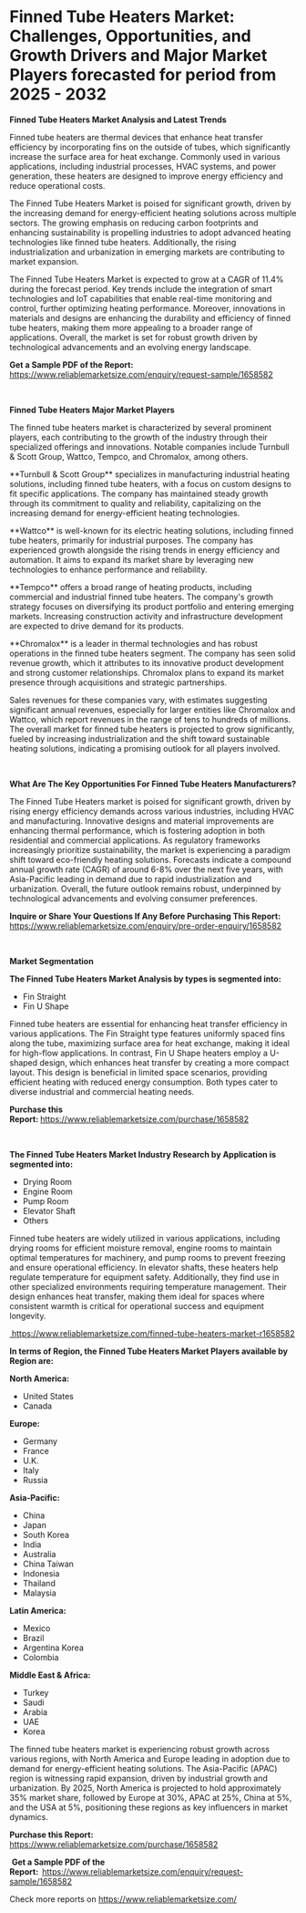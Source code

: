 <p><h1>Finned Tube Heaters Market: Challenges, Opportunities, and Growth Drivers and Major Market Players forecasted for period from 2025 - 2032</h1></p><p><strong>Finned Tube Heaters Market Analysis and Latest Trends</strong></p>
<p><p>Finned tube heaters are thermal devices that enhance heat transfer efficiency by incorporating fins on the outside of tubes, which significantly increase the surface area for heat exchange. Commonly used in various applications, including industrial processes, HVAC systems, and power generation, these heaters are designed to improve energy efficiency and reduce operational costs.</p><p>The Finned Tube Heaters Market is poised for significant growth, driven by the increasing demand for energy-efficient heating solutions across multiple sectors. The growing emphasis on reducing carbon footprints and enhancing sustainability is propelling industries to adopt advanced heating technologies like finned tube heaters. Additionally, the rising industrialization and urbanization in emerging markets are contributing to market expansion. </p><p>The Finned Tube Heaters Market is expected to grow at a CAGR of 11.4% during the forecast period. Key trends include the integration of smart technologies and IoT capabilities that enable real-time monitoring and control, further optimizing heating performance. Moreover, innovations in materials and designs are enhancing the durability and efficiency of finned tube heaters, making them more appealing to a broader range of applications. Overall, the market is set for robust growth driven by technological advancements and an evolving energy landscape.</p></p>
<p><strong>Get a Sample PDF of the Report:&nbsp;</strong> <a href="https://www.reliablemarketsize.com/enquiry/request-sample/1658582?utm_campaign=1939&utm_medium=2&utm_source=Github&utm_content=ia&utm_term=17022025&utm_id=finned-tube-heaters">https://www.reliablemarketsize.com/enquiry/request-sample/1658582</a></p>
<p>&nbsp;</p>
<p><strong>Finned Tube Heaters Major Market Players</strong></p>
<p><p>The finned tube heaters market is characterized by several prominent players, each contributing to the growth of the industry through their specialized offerings and innovations. Notable companies include Turnbull & Scott Group, Wattco, Tempco, and Chromalox, among others.</p><p>**Turnbull & Scott Group** specializes in manufacturing industrial heating solutions, including finned tube heaters, with a focus on custom designs to fit specific applications. The company has maintained steady growth through its commitment to quality and reliability, capitalizing on the increasing demand for energy-efficient heating technologies.</p><p>**Wattco** is well-known for its electric heating solutions, including finned tube heaters, primarily for industrial purposes. The company has experienced growth alongside the rising trends in energy efficiency and automation. It aims to expand its market share by leveraging new technologies to enhance performance and reliability.</p><p>**Tempco** offers a broad range of heating products, including commercial and industrial finned tube heaters. The company's growth strategy focuses on diversifying its product portfolio and entering emerging markets. Increasing construction activity and infrastructure development are expected to drive demand for its products.</p><p>**Chromalox** is a leader in thermal technologies and has robust operations in the finned tube heaters segment. The company has seen solid revenue growth, which it attributes to its innovative product development and strong customer relationships. Chromalox plans to expand its market presence through acquisitions and strategic partnerships.</p><p>Sales revenues for these companies vary, with estimates suggesting significant annual revenues, especially for larger entities like Chromalox and Wattco, which report revenues in the range of tens to hundreds of millions. The overall market for finned tube heaters is projected to grow significantly, fueled by increasing industrialization and the shift toward sustainable heating solutions, indicating a promising outlook for all players involved.</p></p>
<p>&nbsp;</p>
<p><strong>What Are The Key Opportunities For Finned Tube Heaters Manufacturers?</strong></p>
<p><p>The Finned Tube Heaters market is poised for significant growth, driven by rising energy efficiency demands across various industries, including HVAC and manufacturing. Innovative designs and material improvements are enhancing thermal performance, which is fostering adoption in both residential and commercial applications. As regulatory frameworks increasingly prioritize sustainability, the market is experiencing a paradigm shift toward eco-friendly heating solutions. Forecasts indicate a compound annual growth rate (CAGR) of around 6-8% over the next five years, with Asia-Pacific leading in demand due to rapid industrialization and urbanization. Overall, the future outlook remains robust, underpinned by technological advancements and evolving consumer preferences.</p></p>
<p><strong>Inquire or Share Your Questions If Any Before Purchasing This Report:</strong> <a href="https://www.reliablemarketsize.com/enquiry/pre-order-enquiry/1658582?utm_campaign=1939&utm_medium=2&utm_source=Github&utm_content=ia&utm_term=17022025&utm_id=finned-tube-heaters">https://www.reliablemarketsize.com/enquiry/pre-order-enquiry/1658582</a></p>
<p>&nbsp;</p>
<p><strong>Market Segmentation</strong></p>
<p><strong>The Finned Tube Heaters Market Analysis by types is segmented into:</strong></p>
<p><ul><li>Fin Straight</li><li>Fin U Shape</li></ul></p>
<p><p>Finned tube heaters are essential for enhancing heat transfer efficiency in various applications. The Fin Straight type features uniformly spaced fins along the tube, maximizing surface area for heat exchange, making it ideal for high-flow applications. In contrast, Fin U Shape heaters employ a U-shaped design, which enhances heat transfer by creating a more compact layout. This design is beneficial in limited space scenarios, providing efficient heating with reduced energy consumption. Both types cater to diverse industrial and commercial heating needs.</p></p>
<p><strong>Purchase this Report:&nbsp;</strong><a href="https://www.reliablemarketsize.com/purchase/1658582?utm_campaign=1939&utm_medium=2&utm_source=Github&utm_content=ia&utm_term=17022025&utm_id=finned-tube-heaters">https://www.reliablemarketsize.com/purchase/1658582</a></p>
<p>&nbsp;</p>
<p><strong>The Finned Tube Heaters Market Industry Research by Application is segmented into:</strong></p>
<p><ul><li>Drying Room</li><li>Engine Room</li><li>Pump Room</li><li>Elevator Shaft</li><li>Others</li></ul></p>
<p><p>Finned tube heaters are widely utilized in various applications, including drying rooms for efficient moisture removal, engine rooms to maintain optimal temperatures for machinery, and pump rooms to prevent freezing and ensure operational efficiency. In elevator shafts, these heaters help regulate temperature for equipment safety. Additionally, they find use in other specialized environments requiring temperature management. Their design enhances heat transfer, making them ideal for spaces where consistent warmth is critical for operational success and equipment longevity.</p></p>
<p><a href="https://www.reliablemarketsize.com/finned-tube-heaters-market-r1658582?utm_campaign=1939&utm_medium=2&utm_source=Github&utm_content=ia&utm_term=17022025&utm_id=finned-tube-heaters">&nbsp;https://www.reliablemarketsize.com/finned-tube-heaters-market-r1658582</a></p>
<p><strong>In terms of Region, the Finned Tube Heaters Market Players available by Region are:</strong></p>
<p>
    <p> <strong> North America: </strong>
        <ul>
            <li>United States</li>
            <li>Canada</li>
        </ul>
        </p> 
    <p> <strong> Europe: </strong>
        <ul>
            <li>Germany</li>
            <li>France</li>
            <li>U.K.</li>
            <li>Italy</li>
            <li>Russia</li>
        </ul>
        </p> 
    <p> <strong> Asia-Pacific: </strong>
        <ul>
            <li>China</li>
            <li>Japan</li>
            <li>South Korea</li>
            <li>India</li>
            <li>Australia</li>
            <li>China Taiwan</li>
            <li>Indonesia</li>
            <li>Thailand</li>
            <li>Malaysia</li>
        </ul>
        </p> 
    <p> <strong> Latin America: </strong>
        <ul>
            <li>Mexico</li>
            <li>Brazil</li>
            <li>Argentina Korea</li>
            <li>Colombia</li>
        </ul>
        </p> 
    <p> <strong> Middle East & Africa: </strong>
        <ul>
            <li>Turkey</li>
            <li>Saudi</li>
            <li>Arabia</li>
            <li>UAE</li>
            <li>Korea</li>
        </ul>
    </p>
    </p>
<p><p>The finned tube heaters market is experiencing robust growth across various regions, with North America and Europe leading in adoption due to demand for energy-efficient heating solutions. The Asia-Pacific (APAC) region is witnessing rapid expansion, driven by industrial growth and urbanization. By 2025, North America is projected to hold approximately 35% market share, followed by Europe at 30%, APAC at 25%, China at 5%, and the USA at 5%, positioning these regions as key influencers in market dynamics.</p></p>
<p><strong>Purchase this Report: </strong><a href="https://www.reliablemarketsize.com/purchase/1658582?utm_campaign=1939&utm_medium=2&utm_source=Github&utm_content=ia&utm_term=17022025&utm_id=finned-tube-heaters">https://www.reliablemarketsize.com/purchase/1658582</a></p>
<p>&nbsp;<strong>Get a Sample PDF of the Report:&nbsp;&nbsp;</strong><a href="https://www.reliablemarketsize.com/enquiry/request-sample/1658582?utm_campaign=1939&utm_medium=2&utm_source=Github&utm_content=ia&utm_term=17022025&utm_id=finned-tube-heaters">https://www.reliablemarketsize.com/enquiry/request-sample/1658582</a></p>
<p><strong></strong></p>
<p>Check more reports on <a href="https://www.reliablemarketsize.com/?utm_campaign=1939&utm_medium=2&utm_source=Github&utm_content=ia&utm_term=17022025&utm_id=finned-tube-heaters">https://www.reliablemarketsize.com/</a></p>